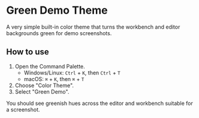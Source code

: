 # Green Demo Theme

A very simple built-in color theme that turns the workbench and editor backgrounds green for demo screenshots.

## How to use

1. Open the Command Palette.
   - Windows/Linux: `Ctrl` + `K`, then `Ctrl` + `T`
   - macOS: `⌘` + `K`, then `⌘` + `T`
2. Choose "Color Theme".
3. Select "Green Demo".

You should see greenish hues across the editor and workbench suitable for a screenshot.
